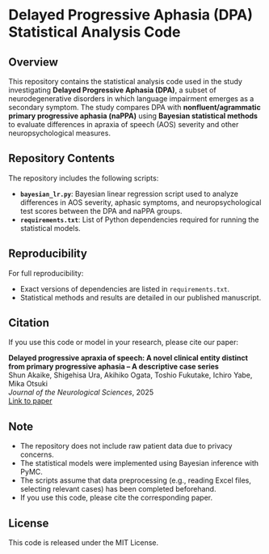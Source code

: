 # Delayed Progressive Aphasia (DPA) Statistical Analysis Code  

## Overview  

This repository contains the statistical analysis code used in the study investigating **Delayed Progressive Aphasia (DPA)**, a subset of neurodegenerative disorders in which language impairment emerges as a secondary symptom. The study compares DPA with **nonfluent/agrammatic primary progressive aphasia (naPPA)** using **Bayesian statistical methods** to evaluate differences in apraxia of speech (AOS) severity and other neuropsychological measures.  

## Repository Contents  

The repository includes the following scripts:  

- **`bayesian_lr.py`**: Bayesian linear regression script used to analyze differences in AOS severity, aphasic symptoms, and neuropsychological test scores between the DPA and naPPA groups.  
- **`requirements.txt`**: List of Python dependencies required for running the statistical models.  

## Reproducibility  

For full reproducibility:  
- Exact versions of dependencies are listed in `requirements.txt`.  
- Statistical methods and results are detailed in our published manuscript.  

## Citation  

If you use this code or model in your research, please cite our paper: 

**Delayed progressive apraxia of speech: A novel clinical entity distinct from primary progressive aphasia – A descriptive case series**  
Shun Akaike, Shigehisa Ura, Akihiko Ogata, Toshio Fukutake, Ichiro Yabe, Mika Otsuki  
*Journal of the Neurological Sciences*, 2025  
[Link to paper](https://www.jns-journal.com/article/S0022-510X(25)00219-9/abstract)

## Note

- The repository does not include raw patient data due to privacy concerns.
- The statistical models were implemented using Bayesian inference with PyMC.
- The scripts assume that data preprocessing (e.g., reading Excel files, selecting relevant cases) has been completed beforehand.
- If you use this code, please cite the corresponding paper.

## License

This code is released under the MIT License.
